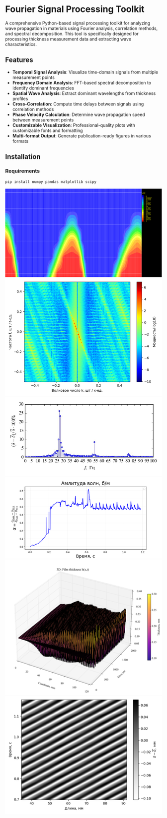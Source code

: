 # Fourier Signal Processing Toolkit

A comprehensive Python-based signal processing toolkit for analyzing wave propagation in materials using Fourier analysis, correlation methods, and spectral decomposition. This tool is specifically designed for processing thickness measurement data and extracting wave characteristics.

## Features

- **Temporal Signal Analysis**: Visualize time-domain signals from multiple measurement points
- **Frequency Domain Analysis**: FFT-based spectral decomposition to identify dominant frequencies
- **Spatial Wave Analysis**: Extract dominant wavelengths from thickness profiles
- **Cross-Correlation**: Compute time delays between signals using correlation methods
- **Phase Velocity Calculation**: Determine wave propagation speed between measurement points
- **Customizable Visualization**: Professional-quality plots with customizable fonts and formatting
- **Multi-format Output**: Generate publication-ready figures in various formats

## Installation

### Requirements
```bash
pip install numpy pandas matplotlib scipy
```
![1](https://github.com/UlyanaGru/Fourier/blob/master/mesh2_with_phase.png)
![2](https://github.com/UlyanaGru/Fourier/blob/master/mesh3_fklog10.png)
![3](https://github.com/UlyanaGru/Fourier/blob/master/figout/freq_.jpg)
![4](https://github.com/UlyanaGru/Fourier/blob/master/mesh3_ampl.png)
![5](https://github.com/UlyanaGru/Fourier/blob/master/figout/3Dsurf.png)
![6](https://github.com/UlyanaGru/Fourier/blob/master/mesh3_time_length_delta_filtred.png)